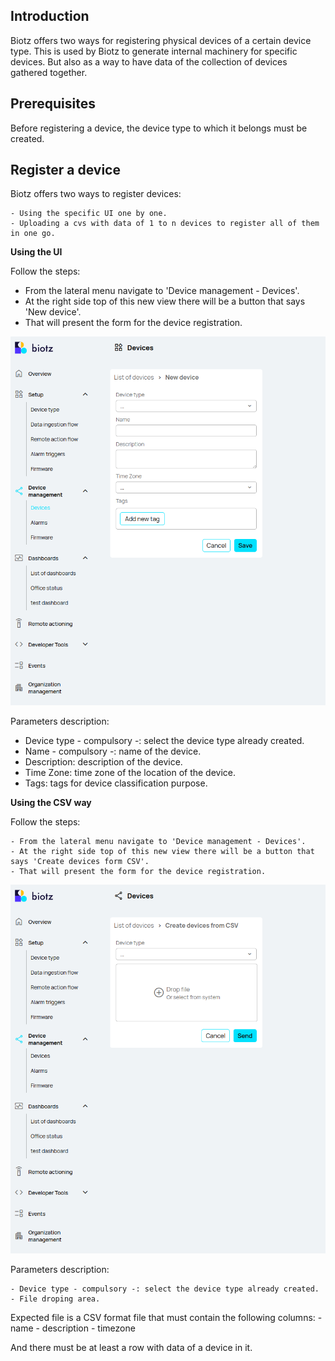 ## Introduction

Biotz offers two ways for registering physical devices of a certain device type. This is used by Biotz to generate internal machinery for specific devices. But also as a way to have data of the collection of devices gathered together.

## Prerequisites

Before registering a device, the device type to which it belongs must be created.

## Register a device

Biotz offers two ways to register devices:

    - Using the specific UI one by one.
    - Uploading a cvs with data of 1 to n devices to register all of them   in one go.

**Using the UI**

Follow the steps:

- From the lateral menu navigate to 'Device management - Devices'. 
- At the right side top of this new view there will be a button that says 'New device'.
- That will present the form for the device registration.

![Using the UI](/img/UsingUI.png)

Parameters description:
- Device type - compulsory -: select the device type already created.
- Name - compulsory -: name of the device.
- Description: description of the device.
- Time Zone: time zone of the location of the device.
- Tags: tags for device classification purpose.


**Using the CSV way**

Follow the steps:

    - From the lateral menu navigate to 'Device management - Devices'.
    - At the right side top of this new view there will be a button that says 'Create devices form CSV'.
    - That will present the form for the device registration.
![Using the CSV way](/img/UsingCSVway.png)

Parameters description:

    - Device type - compulsory -: select the device type already created.
    - File droping area.

Expected file is a CSV format file that must contain the following columns:
    - name
    - description
    - timezone


And there must be at least a row with data of a device in it.


